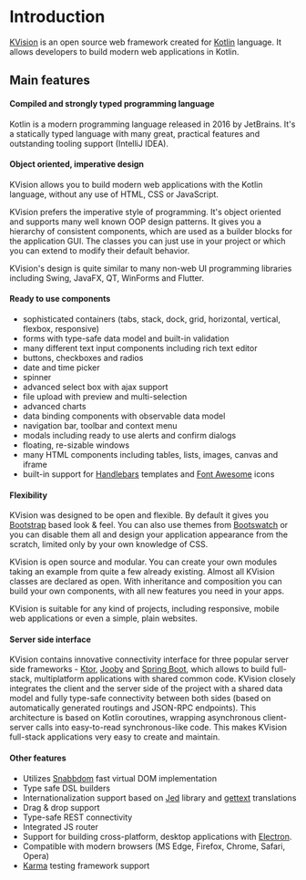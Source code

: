 # Introduction

[KVision](https://github.com/rjaros/kvision) is an open source web framework created for [Kotlin](https://kotlinlang.org/) language. It allows developers to build modern web applications in Kotlin.

## Main features

#### Compiled and strongly typed programming language

Kotlin is a modern programming language released in 2016 by JetBrains. It's a statically typed language with many great, practical features and outstanding tooling support \(IntelliJ IDEA\).

#### Object oriented, imperative design

KVision allows you to build modern web applications with the Kotlin language, without any use of HTML, CSS or JavaScript.

KVision prefers the imperative style of programming. It's object oriented and supports many well known OOP design patterns. It gives you a hierarchy of consistent components, which are used as a builder blocks for the application GUI. The classes you can just use in your project or which you can extend to modify their default behavior.

KVision's design is quite similar to many non-web UI programming libraries including Swing, JavaFX, QT, WinForms and Flutter.

#### **Ready to use components**

* sophisticated containers \(tabs, stack, dock, grid, horizontal, vertical, flexbox, responsive\)
* forms with type-safe data model and built-in validation
* many different text input components including rich text editor
* buttons, checkboxes and radios
* date and time picker
* spinner
* advanced select box with ajax support
* file upload with preview and multi-selection
* advanced charts
* data binding components with observable data model
* navigation bar, toolbar and context menu
* modals including ready to use alerts and confirm dialogs
* floating, re-sizable windows
* many HTML components including tables, lists, images, canvas and iframe
* built-in support for [Handlebars](http://handlebarsjs.com) templates and [Font Awesome](https://fontawesome.com/) icons

#### Flexibility

KVision was designed to be open and flexible. By default it gives you [Bootstrap](https://getbootstrap.com/) based look & feel. You can also use themes from [Bootswatch](https://bootswatch.com/) or you can disable them all and design your application appearance from the scratch, limited only by your own knowledge of CSS.

KVision is open source and modular. You can create your own modules taking an example from quite a few already existing. Almost all KVision classes are declared as open. With inheritance and composition you can build your own components, with all new features you need in your apps.

KVision is suitable for any kind of projects, including responsive, mobile web applications or even a simple, plain websites.

#### Server side interface

KVision contains innovative connectivity interface for three popular server side frameworks - [Ktor](https://ktor.io), [Jooby](https://jooby.org/) and [Spring Boot](https://spring.io/projects/spring-boot), which allows to build full-stack, multiplatform applications with shared common code. KVision closely integrates the client and the server side of the project with a shared data model and fully type-safe connectivity between both sides \(based on automatically generated routings and JSON-RPC endpoints\). This architecture is based on Kotlin coroutines, wrapping asynchronous client-server calls into easy-to-read synchronous-like code. This makes KVision full-stack applications very easy to create and maintain.

#### Other features

* Utilizes [Snabbdom](https://github.com/snabbdom/snabbdom) fast virtual DOM implementation
* Type safe DSL builders
* Internationalization support based on [Jed](http://messageformat.github.io/Jed/) library and [gettext](https://www.gnu.org/software/gettext/) translations
* Drag & drop support
* Type-safe REST connectivity
* Integrated JS router
* Support for building cross-platform, desktop applications with [Electron](https://electronjs.org/).
* Compatible with modern browsers \(MS Edge, Firefox, Chrome, Safari, Opera\)
* [Karma](https://karma-runner.github.io/) testing framework support



